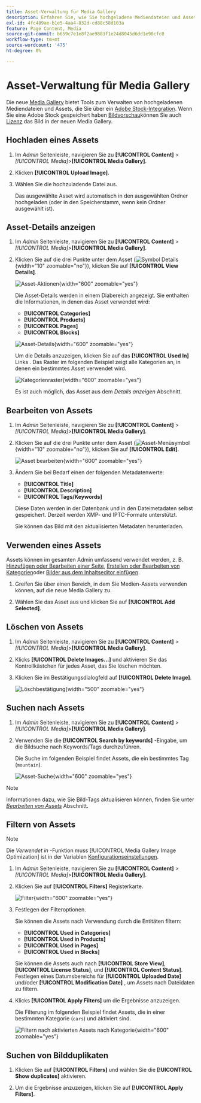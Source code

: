 ```yaml
---
title: Asset-Verwaltung für Media Gallery
description: Erfahren Sie, wie Sie hochgeladene Mediendateien und Assets verwalten, die Sie über eine Adobe Stock-Integration erwerben.
exl-id: 4fc489ae-b1e5-4aa4-832d-cd88c58d103a
feature: Page Content, Media
source-git-commit: b659c7e1e8f2ae9883f1e24d8045d6dd1e90cfc0
workflow-type: tm+mt
source-wordcount: '475'
ht-degree: 0%

---
```


# Asset-Verwaltung für Media Gallery

Die neue [Media Gallery](media-gallery.md) bietet Tools zum Verwalten von hochgeladenen Mediendateien und Assets, die Sie über ein [Adobe Stock-Integration](adobe-stock.md). Wenn Sie eine Adobe Stock gespeichert haben [Bildvorschau](adobe-stock-save-preview.md)können Sie auch [Lizenz](adobe-stock-license-image.md) das Bild in der neuen Media Gallery.

## Hochladen eines Assets

1. Im _Admin_ Seitenleiste, navigieren Sie zu **[!UICONTROL Content]** > _[!UICONTROL Media]_>**[!UICONTROL Media Gallery]**.

1. Klicken **[!UICONTROL Upload Image]**.

1. Wählen Sie die hochzuladende Datei aus.

   Das ausgewählte Asset wird automatisch in den ausgewählten Ordner hochgeladen (oder in den Speicherstamm, wenn kein Ordner ausgewählt ist).

## Asset-Details anzeigen

1. Im _Admin_ Seitenleiste, navigieren Sie zu **[!UICONTROL Content]** > _[!UICONTROL Media]_>**[!UICONTROL Media Gallery]**.

1. Klicken Sie auf die drei Punkte unter dem Asset (![Symbol Details](./assets/media-gallery-asset-menu-icon.png){width="10" zoomable="no"}), klicken Sie auf **[!UICONTROL View Details]**.

   ![Asset-Aktionen](./assets/media-gallery-asset-actions.png){width="600" zoomable="yes"}

   Die Asset-Details werden in einem Diabereich angezeigt. Sie enthalten die Informationen, in denen das Asset verwendet wird:

   - **[!UICONTROL Categories]**
   - **[!UICONTROL Products]**
   - **[!UICONTROL Pages]**
   - **[!UICONTROL Blocks]**

   ![Asset-Details](./assets/media-gallery-asset-details.png){width="600" zoomable="yes"}

   Um die Details anzuzeigen, klicken Sie auf das **[!UICONTROL Used In]** Links . Das Raster im folgenden Beispiel zeigt alle Kategorien an, in denen ein bestimmtes Asset verwendet wird.

   ![Kategorienraster](./assets/media-gallery-asset-categories.png){width="600" zoomable="yes"}

   Es ist auch möglich, das Asset aus dem _Details anzeigen_ Abschnitt.

## Bearbeiten von Assets

1. Im _Admin_ Seitenleiste, navigieren Sie zu **[!UICONTROL Content]** > _[!UICONTROL Media]_>**[!UICONTROL Media Gallery]**.

1. Klicken Sie auf die drei Punkte unter dem Asset (![Asset-Menüsymbol](./assets/media-gallery-asset-menu-icon.png){width="10" zoomable="no"}), klicken Sie auf **[!UICONTROL Edit]**.

   ![Asset bearbeiten](./assets/media-gallery-edit-asset.png){width="600" zoomable="yes"}

1. Ändern Sie bei Bedarf einen der folgenden Metadatenwerte:

   - **[!UICONTROL Title]**
   - **[!UICONTROL Description]**
   - **[!UICONTROL Tags/Keywords]**

   Diese Daten werden in der Datenbank und in den Dateimetadaten selbst gespeichert. Derzeit werden XMP- und IPTC-Formate unterstützt.

   Sie können das Bild mit den aktualisierten Metadaten herunterladen.

## Verwenden eines Assets

Assets können im gesamten Admin umfassend verwendet werden, z. B. [Hinzufügen oder Bearbeiten einer Seite](page-add.md), [Erstellen oder Bearbeiten von Kategorien](../catalog/category-create.md)oder [Bilder aus dem Inhaltseditor einfügen](editor-insert-image.md).

1. Greifen Sie über einen Bereich, in dem Sie Medien-Assets verwenden können, auf die neue Media Gallery zu.

1. Wählen Sie das Asset aus und klicken Sie auf **[!UICONTROL Add Selected]**.

## Löschen von Assets

1. Im _Admin_ Seitenleiste, navigieren Sie zu **[!UICONTROL Content]** > _[!UICONTROL Media]_>**[!UICONTROL Media Gallery]**.

1. Klicks **[!UICONTROL Delete Images...]** und aktivieren Sie das Kontrollkästchen für jedes Asset, das Sie löschen möchten.

1. Klicken Sie im Bestätigungsdialogfeld auf **[!UICONTROL Delete Image]**.

   ![Löschbestätigung](./assets/media-gallery-bulk-delete-confirm.png){width="500" zoomable="yes"}

## Suchen nach Assets

1. Im _Admin_ Seitenleiste, navigieren Sie zu **[!UICONTROL Content]** > _[!UICONTROL Media]_>**[!UICONTROL Media Gallery]**.

1. Verwenden Sie die **[!UICONTROL Search by keywords]** -Eingabe, um die Bildsuche nach Keywords/Tags durchzuführen.

   Die Suche im folgenden Beispiel findet Assets, die ein bestimmtes Tag (`mountain`).

   ![Asset-Suche](./assets/media-gallery-asset-search.png){width="600" zoomable="yes"}

>[!NOTE]
>
>Informationen dazu, wie Sie Bild-Tags aktualisieren können, finden Sie unter _[Bearbeiten von Assets](#edit-an-asset)_ Abschnitt.

## Filtern von Assets

>[!NOTE]
>
>Die _Verwendet in_ -Funktion muss [!UICONTROL Media Gallery Image Optimization] ist in der Variablen [Konfigurationseinstellungen](media-gallery-image-optimization.md).

1. Im _Admin_ Seitenleiste, navigieren Sie zu **[!UICONTROL Content]** > _[!UICONTROL Media]_>**[!UICONTROL Media Gallery]**.

1. Klicken Sie auf **[!UICONTROL Filters]** Registerkarte.

   ![Filter](./assets/media-gallery-filters.png){width="600" zoomable="yes"}

1. Festlegen der Filteroptionen.

   Sie können die Assets nach Verwendung durch die Entitäten filtern:

   - **[!UICONTROL Used in Categories]**
   - **[!UICONTROL Used in Products]**
   - **[!UICONTROL Used in Pages]**
   - **[!UICONTROL Used in Blocks]**

   Sie können die Assets auch nach **[!UICONTROL Store View]**, **[!UICONTROL License Status]**, und **[!UICONTROL Content Status]**. Festlegen eines Datumsbereichs für **[!UICONTROL Uploaded Date]** und/oder **[!UICONTROL Modification Date]** , um Assets nach Dateidaten zu filtern.

1. Klicks **[!UICONTROL Apply Filters]** um die Ergebnisse anzuzeigen.

   Die Filterung im folgenden Beispiel findet Assets, die in einer bestimmten Kategorie (`cars`) und aktiviert sind.

   ![Filtern nach aktivierten Assets nach Kategorie](./assets/media-gallery-filter-by-category.png){width="600" zoomable="yes"}

## Suchen von Bildduplikaten

1. Klicken Sie auf **[!UICONTROL Filters]** und wählen Sie die **[!UICONTROL Show duplicates]** aktivieren.

1. Um die Ergebnisse anzuzeigen, klicken Sie auf **[!UICONTROL Apply Filters]**.
